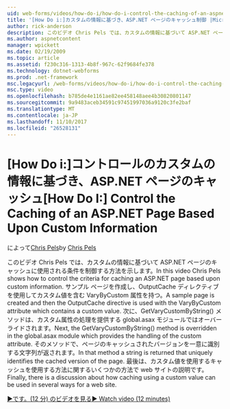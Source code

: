 ```yaml
---
uid: web-forms/videos/how-do-i/how-do-i-control-the-caching-of-an-aspnet-page-based-upon-custom-information
title: '[How Do i:]カスタムの情報に基づき、ASP.NET ページのキャッシュ制御 |Microsoft ドキュメント'
author: rick-anderson
description: このビデオ Chris Pels では、カスタムの情報に基づいて ASP.NET ページのキャッシュに使用される条件を制御する方法を示します。 サンプルのページを作成し、O. し、.
ms.author: aspnetcontent
manager: wpickett
ms.date: 02/19/2009
ms.topic: article
ms.assetid: f230c316-1313-4b8f-967c-62f9684fe378
ms.technology: dotnet-webforms
ms.prod: .net-framework
msc.legacyurl: /web-forms/videos/how-do-i/how-do-i-control-the-caching-of-an-aspnet-page-based-upon-custom-information
msc.type: video
ms.openlocfilehash: b785de4e1161ae82ee458148aee4b30820801147
ms.sourcegitcommit: 9a9483aceb34591c97451997036a9120c3fe2baf
ms.translationtype: MT
ms.contentlocale: ja-JP
ms.lasthandoff: 11/10/2017
ms.locfileid: "26528131"
---
```

<a name="how-do-i-control-the-caching-of-an-aspnet-page-based-upon-custom-information"></a><span data-ttu-id="9331f-104">[How Do i:]コントロールのカスタムの情報に基づき、ASP.NET ページのキャッシュ</span><span class="sxs-lookup"><span data-stu-id="9331f-104">[How Do I:] Control the Caching of an ASP.NET Page Based Upon Custom Information</span></span>
====================
<span data-ttu-id="9331f-105">によって[Chris Pels](https://twitter.com/chrispels)</span><span class="sxs-lookup"><span data-stu-id="9331f-105">by [Chris Pels](https://twitter.com/chrispels)</span></span>

<span data-ttu-id="9331f-106">このビデオ Chris Pels では、カスタムの情報に基づいて ASP.NET ページのキャッシュに使用される条件を制御する方法を示します。</span><span class="sxs-lookup"><span data-stu-id="9331f-106">In this video Chris Pels shows how to control the criteria for caching an ASP.NET page based upon custom information.</span></span> <span data-ttu-id="9331f-107">サンプル ページを作成し、OutputCache ディレクティブを使用してカスタム値を含む VaryByCustom 属性を持つ。</span><span class="sxs-lookup"><span data-stu-id="9331f-107">A sample page is created and then the OutputCache directive is used with the VaryByCustom attribute which contains a custom value.</span></span> <span data-ttu-id="9331f-108">次に、GetVaryCustomByString() メソッドは、カスタム属性の処理を提供する global.asax モジュールではオーバーライドされます。</span><span class="sxs-lookup"><span data-stu-id="9331f-108">Next, the GetVaryCustomByString() method is overridden in the global.asax module which provides the handling of the custom attribute.</span></span> <span data-ttu-id="9331f-109">そのメソッドで、ページのキャッシュされたバージョンを一意に識別する文字列が返されます。</span><span class="sxs-lookup"><span data-stu-id="9331f-109">In that method a string is returned that uniquely identifies the cached version of the page.</span></span> <span data-ttu-id="9331f-110">最後は、カスタム値を使用するキャッシュを使用する方法に関するいくつかの方法で web サイトの説明です。</span><span class="sxs-lookup"><span data-stu-id="9331f-110">Finally, there is a discussion about how caching using a custom value can be used in several ways for a web site.</span></span>

[<span data-ttu-id="9331f-111">&#9654;です。(12 分) のビデオを見る</span><span class="sxs-lookup"><span data-stu-id="9331f-111">&#9654; Watch video (12 minutes)</span></span>](https://channel9.msdn.com/Blogs/ASP-NET-Site-Videos/how-do-i-control-the-caching-of-an-aspnet-page-based-upon-custom-information)
